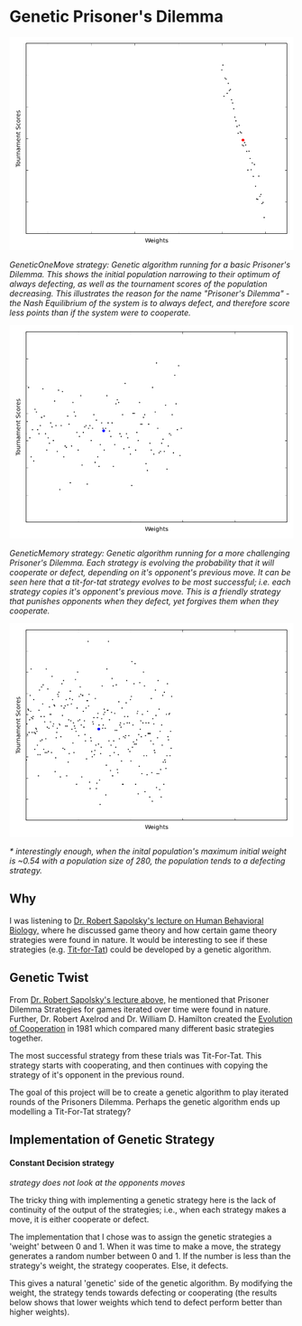 # Genetic Prisoner's Dilemma

![Genetic Algorithm running for a basic prisoner's dilemma](small_long_always_defect.gif)

_GeneticOneMove strategy: Genetic algorithm running for a basic Prisoner's Dilemma. This shows the initial population narrowing to their optimum of always defecting, as well as the tournament scores of the population decreasing. This illustrates the reason for the name "Prisoner's Dilemma" - the Nash Equilibrium of the system is to always defect, and therefore score less points than if the system were to cooperate._

![Genetic Algorithm running on more difficult prisoner's dilema](small_evolution_ttt.gif)

_GeneticMemory strategy: Genetic algorithm running for a more challenging Prisoner's Dilemma. Each strategy is evolving the probability that it will cooperate or defect, depending on it's opponent's previous move. It can be seen here that a tit-for-tat strategy evolves to be most successful; i.e. each strategy copies it's opponent's previous move. This is a friendly strategy that punishes opponents when they defect, yet forgives them when they cooperate._

![GeneticMemory strategy](small_mem_to_defect.gif)

_* interestingly enough, when the inital population's maximum initial weight is ~0.54 with a population size of 280, the population tends to a defecting strategy._

## Why

I was listening to [Dr. Robert Sapolsky's lecture on Human Behavioral Biology,](https://www.youtube.com/watch?v=NNnIGh9g6fA) where he discussed game theory and how certain game theory strategies were found in nature. 
It would be interesting to see if these strategies (e.g. [Tit-for-Tat](https://en.wikipedia.org/wiki/Tit_for_tat)) could be developed by a genetic algorithm.

## Genetic Twist

From [Dr. Robert Sapolsky's lecture above,](https://www.youtube.com/watch?v=NNnIGh9g6fA) he mentioned that Prisoner Dilemma Strategies for games iterated over time were found in nature. Further, Dr. Robert Axelrod and Dr. William D. Hamilton created the [Evolution of Cooperation](http://www-personal.umich.edu/~axe/research/Axelrod%20and%20Hamilton%20EC%201981.pdf) in 1981 which compared many different basic strategies together.

The most successful strategy from these trials was Tit-For-Tat. This strategy starts with cooperating, and then continues with copying the strategy of it's opponent in the previous round.  

The goal of this project will be to create a genetic algorithm to play iterated rounds of the Prisoners Dilemma. Perhaps the genetic algorithm ends up modelling a Tit-For-Tat strategy?  

## Implementation of Genetic Strategy 

#### Constant Decision strategy

_strategy does not look at the opponents moves_

The tricky thing with implementing a genetic strategy here is the lack of continuity of the output of the strategies; i.e., when each strategy makes a move, it is either cooperate or defect.

The implementation that I chose was to assign the genetic strategies a 'weight' between 0 and 1. When it was time to make a move, the strategy generates a random number between 0 and 1. If the number is less than the strategy's weight, the strategy cooperates. Else, it defects.

This gives a natural 'genetic' side of the genetic algorithm. By modifying the weight, the strategy tends towards defecting or cooperating (the results below shows that lower weights which tend to defect perform better than higher weights).
